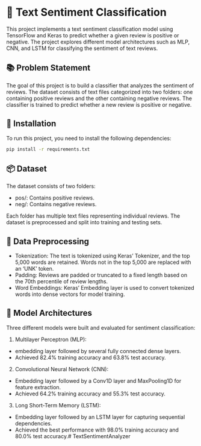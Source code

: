 # 🧐 Text Sentiment Classification

This project implements a text sentiment classification model using TensorFlow and Keras to predict whether a given review is positive or negative. The project explores different model architectures such as MLP, CNN, and LSTM for classifying the sentiment of text reviews.

## 📚 Problem Statement

The goal of this project is to build a classifier that analyzes the sentiment of reviews. The dataset consists of text files categorized into two folders: one containing positive reviews and the other containing negative reviews. The classifier is trained to predict whether a new review is positive or negative.

## 🔧 Installation

To run this project, you need to install the following dependencies:

```bash
pip install -r requirements.txt
```

## 📦 Dataset

The dataset consists of two folders:

- pos/: Contains positive reviews.
- neg/: Contains negative reviews.

Each folder has multiple text files representing individual reviews. The dataset is preprocessed and split into training and testing sets.

## 🧮 Data Preprocessing

- Tokenization: The text is tokenized using Keras’ Tokenizer, and the top 5,000 words are retained. Words not in the top 5,000 are replaced with an ‘UNK’ token.
- Padding: Reviews are padded or truncated to a fixed length based on the 70th percentile of review lengths.
- Word Embeddings: Keras’ Embedding layer is used to convert tokenized words into dense vectors for model training.

## 💬 Model Architectures

Three different models were built and evaluated for sentiment classification:
1. Multilayer Perceptron (MLP):
- embedding layer followed by several fully connected dense layers.
- Achieved 82.4% training accuracy and 63.8% test accuracy.
2. Convolutional Neural Network (CNN):
- Embedding layer followed by a Conv1D layer and MaxPooling1D for feature extraction.
- Achieved 64.2% training accuracy and 55.3% test accuracy.
3. Long Short-Term Memory (LSTM):
- Embedding layer followed by an LSTM layer for capturing sequential dependencies.
- Achieved the best performance with 98.0% training accuracy and 80.0% test accuracy.# TextSentimentAnalyzer
